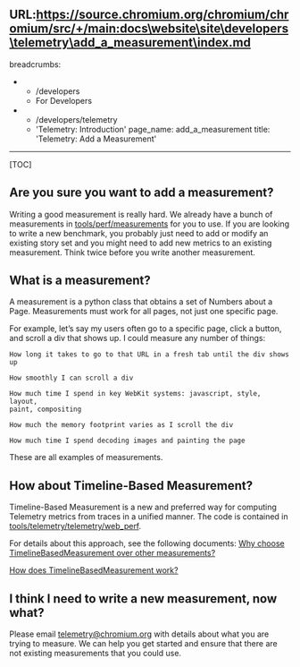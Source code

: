 URL:https://source.chromium.org/chromium/chromium/src/+/main:docs\website\site\developers\telemetry\add_a_measurement\index.md
---
breadcrumbs:
- - /developers
  - For Developers
- - /developers/telemetry
  - 'Telemetry: Introduction'
page_name: add_a_measurement
title: 'Telemetry: Add a Measurement'
---

[TOC]

## Are you sure you want to add a measurement?

Writing a good measurement is really hard. We already have a bunch of
measurements in
[tools/perf/measurements](https://code.google.com/p/chromium/codesearch#chromium/src/tools/perf/measurements/)
for you to use. If you are looking to write a new benchmark, you probably just
need to add or modify an existing story set and you might need to add new
metrics to an existing measurement. Think twice before you write another
measurement.

## What is a measurement?

A measurement is a python class that obtains a set of Numbers about a Page.
Measurements must work for all pages, not just one specific page.

For example, let’s say my users often go to a specific page, click a button, and
scroll a div that shows up. I could measure any number of things:

    How long it takes to go to that URL in a fresh tab until the div shows up

    How smoothly I can scroll a div

    How much time I spend in key WebKit systems: javascript, style, layout,
    paint, compositing

    How much the memory footprint varies as I scroll the div

    How much time I spend decoding images and painting the page

These are all examples of measurements.

## How about Timeline-Based Measurement?

Timeline-Based Measurement is a new and preferred way for computing Telemetry
metrics from traces in a unified manner. The code is contained in
[tools/telemetry/telemetry/web_perf](https://code.google.com/p/chromium/codesearch#chromium/src/tools/telemetry/telemetry/web_perf/).

For details about this approach, see the following documents: [Why choose
TimelineBasedMeasurement over other
measurements?](https://docs.google.com/document/d/10G0PbePQOwJao57Mu6Xr7Fx0o2ng8fwZ33wUqpnsyog)

[How does TimelineBasedMeasurement
work?](https://docs.google.com/document/d/1cx_yplQQUVtIka5DD846kcfheIdIoTHfCL0dH93ezA8/edit?usp=sharing)

## I think I need to write a new measurement, now what?

Please email [telemetry@chromium.org](mailto:telemetry@chromium.org) with
details about what you are trying to measure. We can help you get started and
ensure that there are not existing measurements that you could use.
